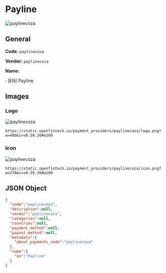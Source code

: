 
# Payline 
![paylinecoza](https://static.openfintech.io/payment_providers/paylinecoza/logo.png?w=400&c=v0.59.26#w100)  

## General 
 
**Code:** `paylinecoza` 
 
**Vendor:** `paylinecoza` 
 
**Name:** 
 
:	[EN] Payline 
 

## Images 

### Logo 
 
![paylinecoza](https://static.openfintech.io/payment_providers/paylinecoza/logo.png?w=400&c=v0.59.26#w100)  

```
https://static.openfintech.io/payment_providers/paylinecoza/logo.png?w=400&c=v0.59.26#w100
```  

### Icon 
 
![paylinecoza](https://static.openfintech.io/payment_providers/paylinecoza/icon.png?w=278&c=v0.59.26#w100)  

```
https://static.openfintech.io/payment_providers/paylinecoza/icon.png?w=278&c=v0.59.26#w100
```  

## JSON Object 

```json
{
  "code":"paylinecoza",
  "description":null,
  "vendor":"paylinecoza",
  "categories":null,
  "countries":null,
  "payment_method":null,
  "payout_method":null,
  "metadata":{
    "about_payments_code":"paylinecoza"
  },
  "name":{
    "en":"Payline"
  }
}
```  
